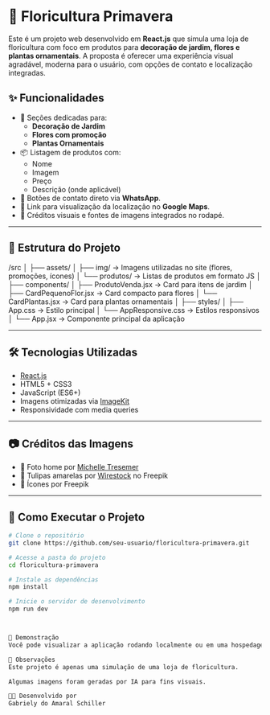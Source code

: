 # 🌸 Floricultura Primavera

Este é um projeto web desenvolvido em **React.js** que simula uma loja de floricultura com foco em produtos para **decoração de jardim, flores e plantas ornamentais**. A proposta é oferecer uma experiência visual agradável, moderna  para o usuário, com opções de contato e localização integradas.

## ✨ Funcionalidades

- 🌼 Seções dedicadas para:
  - **Decoração de Jardim**
  - **Flores com promoção**
  - **Plantas Ornamentais**
- 📦 Listagem de produtos com:
  - Nome
  - Imagem
  - Preço
  - Descrição (onde aplicável)
- 💬 Botões de contato direto via **WhatsApp**.
- 📍 Link para visualização da localização no **Google Maps**.
- 📸 Créditos visuais e fontes de imagens integrados no rodapé.

---

## 📁 Estrutura do Projeto

/src
│
├── assets/
│ ├── img/ → Imagens utilizadas no site (flores, promoções, ícones)
│ └── produtos/ → Listas de produtos em formato JS
│
├── components/
│ ├── ProdutoVenda.jsx → Card para itens de jardim
│ ├── CardPequenoFlor.jsx → Card compacto para flores
│ └── CardPlantas.jsx → Card para plantas ornamentais
│
├── styles/
│ ├── App.css → Estilo principal
│ └── AppResponsive.css → Estilos responsivos
│
└── App.jsx → Componente principal da aplicação



---

## 🛠️ Tecnologias Utilizadas

- [React.js](https://reactjs.org/)
- HTML5 + CSS3
- JavaScript (ES6+)
- Imagens otimizadas via [ImageKit](https://imagekit.io/)
- Responsividade com media queries

---

## 📷 Créditos das Imagens

- 🌷 Foto home por [Michelle Tresemer](https://unsplash.com/pt-br/@mtresemer)
- 🌼 Tulipas amarelas por [Wirestock](https://br.freepik.com/fotos-gratis/foto-vertical-de-tulipas-amarelas-lado-a-lado_11183367.htm) no Freepik
- 📌 Ícones por Freepik

---

## 🚀 Como Executar o Projeto

```bash
# Clone o repositório
git clone https://github.com/seu-usuario/floricultura-primavera.git

# Acesse a pasta do projeto
cd floricultura-primavera

# Instale as dependências
npm install

# Inicie o servidor de desenvolvimento
npm run dev



📱 Demonstração
Você pode visualizar a aplicação rodando localmente ou em uma hospedagem como o Vercel ou Netlify.

📌 Observações
Este projeto é apenas uma simulação de uma loja de floricultura.

Algumas imagens foram geradas por IA para fins visuais.

👩‍💻 Desenvolvido por
Gabriely do Amaral Schiller


